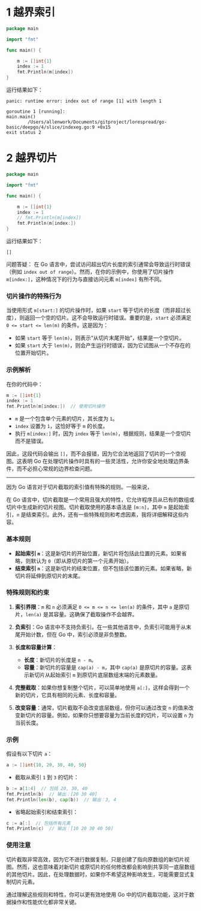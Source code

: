 # 1 越界索引

```go
package main

import "fmt"

func main() {

	m := []int{1}
	index := 1
	fmt.Println(m[index])
}
```

运行结果如下：

```shell
panic: runtime error: index out of range [1] with length 1

goroutine 1 [running]:
main.main()
        /Users/allenwork/Documents/gitproject/lorespread/go-basic/deepgo/4/slice/indexeg.go:9 +0x15
exit status 2
```

# 2 越界切片

```go
package main

import "fmt"

func main() {

	m := []int{1}
	index := 1
	// fmt.Println(m[index])
	fmt.Println(m[index:])
}
```

运行结果如下：

```shell
[]
```

问题答疑：
在 Go 语言中，尝试访问超出切片长度的索引通常会导致运行时错误（例如 `index out of range`）。然而，在你的示例中，你使用了切片操作 `m[index:]`，这种情况下的行为与直接访问元素 `m[index]` 有所不同。

### 切片操作的特殊行为

当使用形式 `m[start:]` 的切片操作时，如果 `start` 等于切片的长度（而非超过长度），则返回一个空的切片。这不会导致运行时错误。重要的是，`start` 必须满足 `0 <= start <= len(m)` 的条件。这是因为：

-   如果 `start` 等于 `len(m)`，则表示“从切片末尾开始”，结果是一个空切片。
-   如果 `start` 大于 `len(m)`，则会产生运行时错误，因为它试图从一个不存在的位置开始切片。

### 示例解析

在你的代码中：

```go
m := []int{1}
index := 1
fmt.Println(m[index:])  // 使用切片操作
```

-   `m` 是一个包含单个元素的切片，其长度为 `1`。
-   `index` 设置为 `1`，这恰好等于 `m` 的长度。
-   执行 `m[index:]` 时，因为 `index` 等于 `len(m)`，根据规则，结果是一个空切片而不是错误。

因此，这段代码会输出 `[]`，而不会报错，因为它合法地返回了切片的一个空视图。这表明 Go 在处理切片操作时具有的一些灵活性，允许你安全地处理边界条件，而不必担心常规的边界检查问题。

---

因为 Go 语言对于切片截取的索引值有特殊的规则。一般来说，

在 Go 语言中，切片截取是一个常用且强大的特性，它允许程序员从已有的数组或切片中生成新的切片视图。切片截取使用的基本语法是 `[m:n]`，其中 `m` 是起始索引，`n` 是结束索引。此外，还有一些特殊规则和考虑因素，我将详细解释这些内容。

### 基本规则

-   **起始索引 `m`**：这是新切片的开始位置，新切片将包括此位置的元素。如果省略，则默认为 `0`（即从原切片的第一个元素开始）。
-   **结束索引 `n`**：这是新切片的结束位置，但不包括该位置的元素。如果省略，新切片将延伸到原切片的末尾。

### 特殊规则和约束

1. **索引界限**：`m` 和 `n` 必须满足 `0 <= m <= n <= len(a)` 的条件，其中 `a` 是原切片，`len(a)` 是其容量。这确保了截取操作不会越界。
2. **负索引**：Go 语言中不支持负索引。在一些其他语言中，负索引可能用于从末尾开始计数，但在 Go 中，索引必须是非负整数。

3. **长度和容量计算**：

    - **长度**：新切片的长度是 `n - m`。
    - **容量**：新切片的容量是 `cap(a) - m`，其中 `cap(a)` 是原切片的容量。这表示新切片从起始索引 `m` 到原切片底层数组末端的元素数量。

4. **完整截取**：如果你想复制整个切片，可以简单地使用 `a[:]`，这样会得到一个新的切片，它具有相同的元素、长度和容量。

5. **改变容量**：通常，切片截取不会改变底层数组，但你可以通过改变 `n` 的值来改变新切片的容量。例如，如果你只想要容量为当前长度的切片，可以设置 `n` 为当前长度。

### 示例

假设有以下切片 `a`：

```go
a := []int{10, 20, 30, 40, 50}
```

-   截取从索引 `1` 到 `3` 的切片：

```go
b := a[1:4]  // 包括 20, 30, 40
fmt.Println(b)  // 输出：[20 30 40]
fmt.Println(len(b), cap(b))  // 输出：3, 4
```

-   省略起始索引和结束索引：

```go
c := a[:]  // 包括所有元素
fmt.Println(c)  // 输出：[10 20 30 40 50]
```

### 使用注意

切片截取非常高效，因为它不进行数据复制，只是创建了指向原数组的新切片视图。然而，这也意味着对新切片或原切片的任何修改都会影响到共享同一底层数组的其他切片。因此，在处理数据时，如果你不希望这种影响发生，可能需要显式复制切片元素。

通过理解这些规则和特性，你可以更有效地使用 Go 中的切片截取功能，这对于数据操作和性能优化都非常关键。
